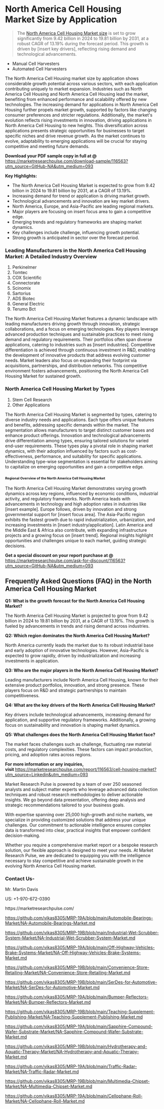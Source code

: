 
<h1>North America Cell Housing Market&nbsp;Size by Application</h1><blockquote><p>The <a href="https://marketresearchpulse.com/download-sample/116563?utm_source=GitHub-NA&amp;utm_medium=093">North America Cell Housing Market size</a> is set to grow significantly from 9.42 billion in 2024 to 19.81 billion by 2031, at a robust CAGR of 13.19% during the forecast period. This growth is driven by [insert key drivers], reflecting rising demand and technological advancements.</p></blockquote><ul><li>Manual Cell Harvesters<li> Automated Cell Harvesters</li></ul><p>The North America Cell Housing market size by application shows considerable growth potential across various sectors, with each application contributing uniquely to market expansion. Industries such as North America Cell Housing and North America Cell Housing lead the market, benefiting from enhanced performance and scalability offered by new technologies. The increasing demand for applications in North America Cell Housing further propels market growth, supported by factors like changing consumer preferences and stricter regulations. Additionally, the market's evolution reflects rising investments in innovation, driving applications in North America Cell Housing to new heights. This diversification across applications presents strategic opportunities for businesses to target specific niches and drive revenue growth. As the market continues to evolve, adaptability to emerging applications will be crucial for staying competitive and meeting future demands.</p><p><strong>Download your PDF sample copy in full at @ </strong><a href="https://marketresearchpulse.com/download-sample/116563?utm_source=GitHub-NA&amp;utm_medium=093">https://marketresearchpulse.com/download-sample/116563?utm_source=GitHub-NA&amp;utm_medium=093</a></p><p><strong>Key Highlights: </strong></p><ul><li>The North America Cell Housing Market is expected to grow from 9.42 billion in 2024 to 19.81 billion by 2031, at a CAGR of 13.19%.</li><li>Increasing demand for trend or application is driving market growth.</li><li>Technological advancements and innovation are key market drivers.</li><li>North America, Europe, and Asia-Pacific are leading regional markets.</li><li>Major players are focusing on insert focus area to gain a competitive edge.</li><li>Emerging trends and regulatory frameworks are shaping market dynamics.</li><li>Key challenges include challenge, influencing growth potential.</li><li>Strong growth is anticipated in sector over the forecast period.</li></ul><h3>Leading Manufacturers in the North America Cell Housing Market: A Detailed Industry Overview</h3><ol><li>Perkinelmer</li><li>Tomtec</li><li>COX Scientific</li><li>Connectorate</li><li>Scinomix</li><li>Sartorius</li><li>ADS Biotec</li><li>General Electric</li><li>Terumo Bct</li></ol><div class="flex max-w-full flex-col flex-grow"><div class="min-h-8 text-message flex w-full flex-col items-end gap-2 whitespace-normal break-words [.text-message+&amp;]:mt-5" dir="auto" data-message-author-role="assistant" data-message-id="fd8432e4-4910-450d-b182-61b7bfb0a01f" data-message-model-slug="gpt-4o"><div class="flex w-full flex-col gap-1 empty:hidden first:pt-[3px]"><div class="markdown prose w-full break-words dark:prose-invert light"><p>The North America Cell Housing Market features a dynamic landscape with leading manufacturers driving growth through innovation, strategic collaborations, and a focus on emerging technologies. Key players leverage advanced production techniques and sustainable practices to meet rising demand and regulatory requirements. Their portfolios often span diverse applications, catering to industries such as [insert industries]. Competitive differentiation is achieved through continuous investment in R&amp;D, enabling the development of innovative products that address evolving customer needs. Market leaders also focus on expanding their footprint via acquisitions, partnerships, and distribution networks. This competitive environment fosters advancements, positioning the North America Cell Housing Market for sustained growth.</p></div></div></div></div><h3>North America Cell Housing Market by Types</h3><ol><li>Stem Cell Research<li> Other Applications</li></ol><div class="flex max-w-full flex-col flex-grow"><div class="min-h-8 text-message flex w-full flex-col items-end gap-2 whitespace-normal break-words [.text-message+&amp;]:mt-5" dir="auto" data-message-author-role="assistant" data-message-id="084470be-0bb7-4664-bddf-5156b4f41249" data-message-model-slug="gpt-4o-mini"><div class="flex w-full flex-col gap-1 empty:hidden first:pt-[3px]"><div class="markdown prose w-full break-words dark:prose-invert light"><p>The North America Cell Housing Market is segmented by types, catering to diverse industry needs and applications. Each type offers unique features and benefits, addressing specific demands within the market. The segmentation allows manufacturers to target distinct customer bases and enhance product offerings. Innovation and technological advancements drive differentiation among types, ensuring tailored solutions for varied end-user requirements. These types play a pivotal role in shaping market dynamics, with their adoption influenced by factors such as cost-effectiveness, performance, and suitability for specific applications. Understanding type-wise segmentation is essential for stakeholders aiming to capitalize on emerging opportunities and gain a competitive edge.</p></div></div></div></div><h3><span style="font-size: 11px;">Regional Overview of the North America Cell Housing Market</span></h3><div class="flex max-w-full flex-col flex-grow"><div class="min-h-8 text-message flex w-full flex-col items-end gap-2 whitespace-normal break-words [.text-message+&amp;]:mt-5" dir="auto" data-message-author-role="assistant" data-message-id="e9038762-ce64-4e30-91c9-9bd413514231" data-message-model-slug="gpt-4o-mini"><div class="flex w-full flex-col gap-1 empty:hidden first:pt-[3px]"><div class="markdown prose w-full break-words dark:prose-invert light"><p>The North America Cell Housing Market demonstrates varying growth dynamics across key regions, influenced by economic conditions, industrial activity, and regulatory frameworks. North America leads with advancements in technology and high adoption rates in industries like [insert example]. Europe follows, driven by innovation and strong governmental support for [insert focus area]. The Asia-Pacific region exhibits the fastest growth due to rapid industrialization, urbanization, and increasing investments in [insert industry/application]. Latin America and the Middle East &amp; Africa also contribute, with expanding infrastructure projects and a growing focus on [insert trend]. Regional insights highlight opportunities and challenges unique to each market, guiding strategic decisions.</p></div></div></div></div><p><strong>Get a special discount on your report purchase at @ </strong><a href="https://marketresearchpulse.com/ask-for-discount/116563?utm_source=GitHub-NA&amp;utm_medium=093">https://marketresearchpulse.com/ask-for-discount/116563?utm_source=GitHub-NA&amp;utm_medium=093</a></p><h2>Frequently Asked Questions (FAQ) in the North America Cell Housing Market</h2><p><strong>Q1: What is the growth forecast for the North America Cell Housing Market?</strong></p><p>The North America Cell Housing Market is projected to grow from 9.42 billion in 2024 to 19.81 billion by 2031, at a CAGR of 13.19%. This growth is fueled by advancements in trends and rising demand across industries.</p><p><strong>Q2: Which region dominates the North America Cell Housing Market?</strong></p><p>North America currently leads the market due to its robust industrial base and early adoption of innovative technologies. However, Asia-Pacific is expected to grow rapidly, driven by industrialization and increasing investments in application.</p><p><strong>Q3: Who are the major players in the North America Cell Housing Market?</strong></p><p>Leading manufacturers include North America Cell Housing, known for their extensive product portfolios, innovation, and strong presence. These players focus on R&amp;D and strategic partnerships to maintain competitiveness.</p><p><strong>Q4: What are the key drivers of the North America Cell Housing Market?</strong></p><p>Key drivers include technological advancements, increasing demand for application, and supportive regulatory frameworks. Additionally, a growing focus on sustainability and innovation is shaping market dynamics.</p><p><strong>Q5: What challenges does the North America Cell Housing Market face?</strong></p><p>The market faces challenges such as challenge, fluctuating raw material costs, and regulatory complexities. These factors can impact production, pricing, and adoption rates across regions.</p><p><strong>For more information or any inquiries, visit&nbsp;</strong><a href="https://marketresearchpulse.com/report/116563/cell-housing-market?utm_source=Linkedin&utm_medium=093">https://marketresearchpulse.com/report/116563/cell-housing-market?utm_source=Linkedin&utm_medium=093</a></p><p>Market Research Pulse is powered by a team of over 250 seasoned analysts and subject matter experts who leverage advanced data collection techniques and robust research methodologies to deliver actionable insights. We go beyond data presentation, offering deep analysis and strategic recommendations tailored to your business goals.</p><p>With expertise spanning over 25,000 high-growth and niche markets, we specialize in providing customized solutions that address your unique challenges. Our commitment to actionable intelligence ensures complex data is transformed into clear, practical insights that empower confident decision-making.</p><p>Whether you require a comprehensive market report or a bespoke research solution, our flexible approach is designed to meet your needs. At Market Research Pulse, we are dedicated to equipping you with the intelligence necessary to stay competitive and achieve sustainable growth in the evolving North America Cell Housing market.</p><h3><strong>Contact Us-</strong></h3><p>Mr. Martin Davis</p><p>US: +1-970-672-0390</p><p>https://marketresearchpulse.com/</p><p><a href="https://github.com/vikas8305/MRP-19A/blob/main/Automobile-Bearings-Market/NA-Automobile-Bearings-Market.md">https://github.com/vikas8305/MRP-19A/blob/main/Automobile-Bearings-Market/NA-Automobile-Bearings-Market.md</a></p><p><a href="https://github.com/vikas8305/MRP-19B/blob/main/Industrial-Wet-Scrubber-System-Market/NA-Industrial-Wet-Scrubber-System-Market.md">https://github.com/vikas8305/MRP-19B/blob/main/Industrial-Wet-Scrubber-System-Market/NA-Industrial-Wet-Scrubber-System-Market.md</a></p><p><a href="https://github.com/vikas8305/MRP-19A/blob/main/Off-Highway-Vehicles-Brake-Systems-Market/NA-Off-Highway-Vehicles-Brake-Systems-Market.md">https://github.com/vikas8305/MRP-19A/blob/main/Off-Highway-Vehicles-Brake-Systems-Market/NA-Off-Highway-Vehicles-Brake-Systems-Market.md</a></p><p><a href="https://github.com/vikas8305/MRP-19B/blob/main/Convenience-Store-Retailing-Market/NA-Convenience-Store-Retailing-Market.md">https://github.com/vikas8305/MRP-19B/blob/main/Convenience-Store-Retailing-Market/NA-Convenience-Store-Retailing-Market.md</a></p><p><a href="https://github.com/vikas8305/MRP-19B/blob/main/SerDes-for-Automotive-Market/NA-SerDes-for-Automotive-Market.md">https://github.com/vikas8305/MRP-19B/blob/main/SerDes-for-Automotive-Market/NA-SerDes-for-Automotive-Market.md</a></p><p><a href="https://github.com/vikas8305/MRP-19A/blob/main/Bumper-Reflectors-Market/NA-Bumper-Reflectors-Market.md">https://github.com/vikas8305/MRP-19A/blob/main/Bumper-Reflectors-Market/NA-Bumper-Reflectors-Market.md</a></p><p><a href="https://github.com/vikas8305/MRP-19B/blob/main/Teaching-Supplement-Publishing-Market/NA-Teaching-Supplement-Publishing-Market.md">https://github.com/vikas8305/MRP-19B/blob/main/Teaching-Supplement-Publishing-Market/NA-Teaching-Supplement-Publishing-Market.md</a></p><p><a href="https://github.com/vikas8305/MRP-19A/blob/main/Sapphire-Compound-Wafer-Substrate-Market/NA-Sapphire-Compound-Wafer-Substrate-Market.md">https://github.com/vikas8305/MRP-19A/blob/main/Sapphire-Compound-Wafer-Substrate-Market/NA-Sapphire-Compound-Wafer-Substrate-Market.md</a></p><p><a href="https://github.com/vikas8305/MRP-19B/blob/main/Hydrotherapy-and-Aquatic-Therapy-Market/NA-Hydrotherapy-and-Aquatic-Therapy-Market.md">https://github.com/vikas8305/MRP-19B/blob/main/Hydrotherapy-and-Aquatic-Therapy-Market/NA-Hydrotherapy-and-Aquatic-Therapy-Market.md</a></p><p><a href="https://github.com/vikas8305/MRP-19A/blob/main/Traffic-Radar-Market/NA-Traffic-Radar-Market.md">https://github.com/vikas8305/MRP-19A/blob/main/Traffic-Radar-Market/NA-Traffic-Radar-Market.md</a></p><p><a href="https://github.com/vikas8305/MRP-19B/blob/main/Multimedia-Chipset-Market/NA-Multimedia-Chipset-Market.md">https://github.com/vikas8305/MRP-19B/blob/main/Multimedia-Chipset-Market/NA-Multimedia-Chipset-Market.md</a></p><p><a href="https://github.com/vikas8305/MRP-19A/blob/main/Cellophane-Roll-Market/NA-Cellophane-Roll-Market.md">https://github.com/vikas8305/MRP-19A/blob/main/Cellophane-Roll-Market/NA-Cellophane-Roll-Market.md</a></p>
